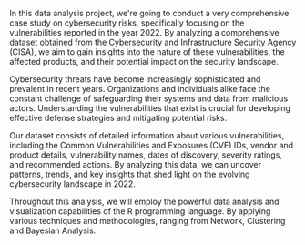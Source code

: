 In this data analysis project, we're going to conduct a very comprehensive case study on cybersecurity risks, specifically focusing on the vulnerabilities reported in the year 2022. By analyzing a comprehensive dataset obtained from the Cybersecurity and Infrastructure Security Agency (CISA), we aim to gain insights into the nature of these vulnerabilities, the affected products, and their potential impact on the security landscape.

Cybersecurity threats have become increasingly sophisticated and prevalent in recent years. Organizations and individuals alike face the constant challenge of safeguarding their systems and data from malicious actors. Understanding the vulnerabilities that exist is crucial for developing effective defense strategies and mitigating potential risks.

Our dataset consists of detailed information about various vulnerabilities, including the Common Vulnerabilities and Exposures (CVE) IDs, vendor and product details, vulnerability names, dates of discovery, severity ratings, and recommended actions. By analyzing this data, we can uncover patterns, trends, and key insights that shed light on the evolving cybersecurity landscape in 2022.

Throughout this analysis, we will employ the powerful data analysis and visualization capabilities of the R programming language. By applying various techniques and methodologies, ranging from Network, Clustering and Bayesian Analysis.
